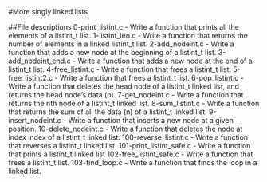 #More singly linked lists

##File descriptions
0-print_listint.c - Write a function that prints all the elements of a listint_t list.
1-listint_len.c - Write a function that returns the number of elements in a linked listint_t list.
2-add_nodeint.c - Write a function that adds a new node at the beginning of a listint_t list.
3-add_nodeint_end.c - Write a function that adds a new node at the end of a listint_t list.
4-free_listint.c - Write a function that frees a listint_t list.
5-free_listint2.c - Write a function that frees a listint_t list.
6-pop_listint.c - Write a function that deletes the head node of a listint_t linked list, and returns the head node’s data (n).
7-get_nodeint.c - Write a function that returns the nth node of a listint_t linked list.
8-sum_listint.c - Write a function that returns the sum of all the data (n) of a listint_t linked list.
9-insert_nodeint.c - Write a function that inserts a new node at a given position.
10-delete_nodeint.c - Write a function that deletes the node at index index of a listint_t linked list.
100-reverse_listint.c - Write a function that reverses a listint_t linked list.
101-print_listint_safe.c - Write a function that prints a listint_t linked list
102-free_listint_safe.c - Write a function that frees a listint_t list.
103-find_loop.c - Write a function that finds the loop in a linked list.
